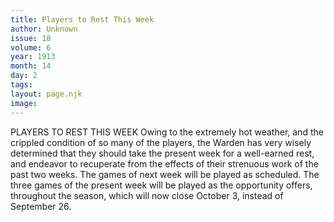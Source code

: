 ```yaml
---
title: Players to Rest This Week
author: Unknown
issue: 18
volume: 6
year: 1913
month: 14
day: 2
tags:
layout: page.njk
image:
---
```

PLAYERS TO REST THIS WEEK    Owing to the extremely hot weather, and the crippled condition of so many of the players, the Warden has very wisely determined that they should take the present week for a well-earned rest, and endeavor to recuperate from the effects of their strenuous work of the past two weeks. The games of next week will be played as scheduled. The three games of the present week will be played as the opportunity offers, throughout the season, which will now close October 3, instead of September 26.

